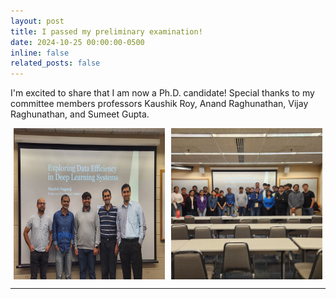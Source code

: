 ```yaml
---
layout: post
title: I passed my preliminary examination!
date: 2024-10-25 00:00:00-0500
inline: false
related_posts: false
---
```


I'm excited to share that I am now a Ph.D. candidate! 
Special thanks to my committee members professors Kaushik Roy, Anand Raghunathan, Vijay Raghunathan, and Sumeet Gupta.

<div style="display: flex; gap: 10px; justify-content: center;">
  <img src="/assets/img/prelim_image.png" alt="Image with Committee" style="width: 48%;">
  <img src="/assets/img/prelim_image2.png" alt="Image with Lab" style="width: 48%;">
</div>

---
